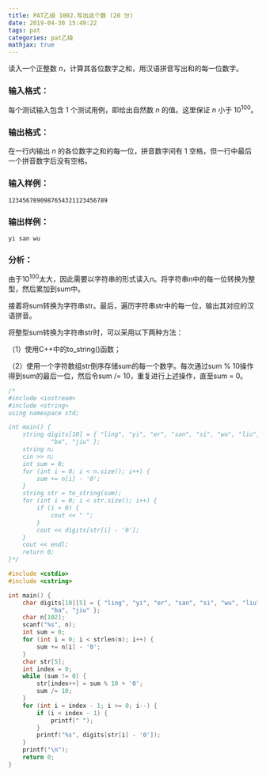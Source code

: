 ```yaml
---
title: PAT乙级 1002.写出这个数 (20 分)
date: 2019-04-30 15:49:22
tags: pat
categories: pat乙级
mathjax: true
---
```


读入一个正整数 *n*，计算其各位数字之和，用汉语拼音写出和的每一位数字。

<!--more-->

### 输入格式：

每个测试输入包含 1 个测试用例，即给出自然数 *n* 的值。这里保证 *n* 小于 $10^{100}​$。

### 输出格式：

在一行内输出 *n* 的各位数字之和的每一位，拼音数字间有 1 空格，但一行中最后一个拼音数字后没有空格。

### 输入样例：

```in
1234567890987654321123456789
```

### 输出样例：

```out
yi san wu
```

### 分析：

由于$10^{100}$太大，因此需要以字符串的形式读入n。将字符串n中的每一位转换为整型，然后累加到sum中。

接着将sum转换为字符串str。最后，遍历字符串str中的每一位，输出其对应的汉语拼音。

将整型sum转换为字符串str时，可以采用以下两种方法：

（1）使用C++中的to_string()函数；

（2）使用一个字符数组str倒序存储sum的每一个数字。每次通过sum % 10操作得到sum的最后一位，然后令sum /= 10，重复进行上述操作，直至sum = 0。 

```c++
/*
#include <iostream>
#include <string>
using namespace std;

int main() {
	string digits[10] = { "ling", "yi", "er", "san", "si", "wu", "liu", "qi",
			"ba", "jiu" };
	string n;
	cin >> n;
	int sum = 0;
	for (int i = 0; i < n.size(); i++) {
		sum += n[i] - '0';
	}
	string str = to_string(sum);
	for (int i = 0; i < str.size(); i++) {
		if (i > 0) {
			cout << " ";
		}
		cout << digits[str[i] - '0'];
	}
	cout << endl;
	return 0;
}*/

#include <cstdio>
#include <cstring>

int main() {
	char digits[10][5] = { "ling", "yi", "er", "san", "si", "wu", "liu", "qi",
			"ba", "jiu" };
	char n[102];
	scanf("%s", n);
	int sum = 0;
	for (int i = 0; i < strlen(n); i++) {
		sum += n[i] - '0';
	}
	char str[5];
	int index = 0;
	while (sum != 0) {
		str[index++] = sum % 10 + '0';
		sum /= 10;
	}
	for (int i = index - 1; i >= 0; i--) {
		if (i < index - 1) {
			printf(" ");
		}
		printf("%s", digits[str[i] - '0']);
	}
	printf("\n");
	return 0;
}
```

